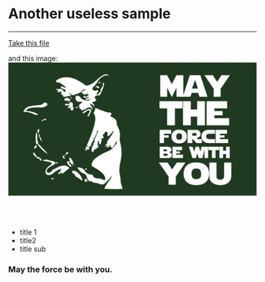 # Another useless sample

<hr>


[Take this file](files/the_way.pdf)

and this image:   
![may_the_force](images/may_the_force.jpg)

<br><br>

- title 1
- title2
 - title sub

### May the force be with you.
